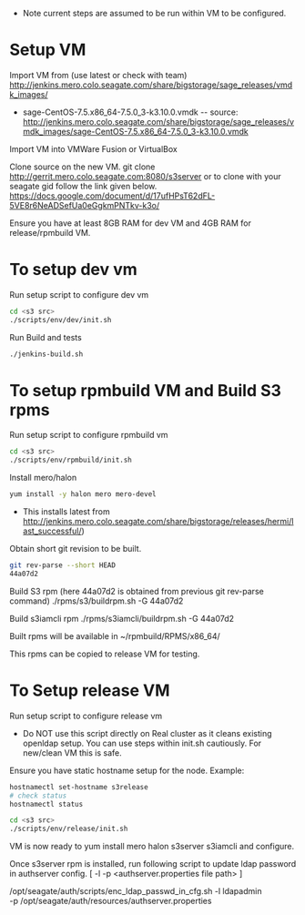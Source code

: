* Note current steps are assumed to be run within VM to be configured.

# Setup VM
Import VM from (use latest or check with team)
http://jenkins.mero.colo.seagate.com/share/bigstorage/sage_releases/vmdk_images/

- sage-CentOS-7.5.x86_64-7.5.0_3-k3.10.0.vmdk
-- source:
http://jenkins.mero.colo.seagate.com/share/bigstorage/sage_releases/vmdk_images/sage-CentOS-7.5.x86_64-7.5.0_3-k3.10.0.vmdk

Import VM into VMWare Fusion or VirtualBox

Clone source on the new VM.
  git clone http://gerrit.mero.colo.seagate.com:8080/s3server
or to clone with your seagate gid follow the link given below.
https://docs.google.com/document/d/17ufHPsT62dFL-5VE8r6NeADSefUa0eGgkmPNTkv-k3o/

Ensure you have at least 8GB RAM for dev VM and 4GB RAM for release/rpmbuild VM.

# To setup dev vm
Run setup script to configure dev vm
```sh
cd <s3 src>
./scripts/env/dev/init.sh
```

Run Build and tests
```sh
./jenkins-build.sh
```

# To setup rpmbuild VM and Build S3 rpms
Run setup script to configure rpmbuild vm
```sh
cd <s3 src>
./scripts/env/rpmbuild/init.sh
```

Install mero/halon
```sh
yum install -y halon mero mero-devel
```
* This installs latest from http://jenkins.mero.colo.seagate.com/share/bigstorage/releases/hermi/last_successful/)

Obtain short git revision to be built.
```sh
git rev-parse --short HEAD
44a07d2
```

Build S3 rpm (here 44a07d2 is obtained from previous git rev-parse command)
./rpms/s3/buildrpm.sh -G 44a07d2

Build s3iamcli rpm
./rpms/s3iamcli/buildrpm.sh -G 44a07d2

Built rpms will be available in ~/rpmbuild/RPMS/x86_64/

This rpms can be copied to release VM for testing.

# To Setup release VM
Run setup script to configure release vm

* Do NOT use this script directly on Real cluster as it cleans existing openldap
setup. You can use steps within init.sh cautiously.
For new/clean VM this is safe.

Ensure you have static hostname setup for the node. Example:
```sh
hostnamectl set-hostname s3release
# check status
hostnamectl status
```

```sh
cd <s3 src>
./scripts/env/release/init.sh
```
VM is now ready to yum install mero halon s3server s3iamcli and configure.

Once s3server rpm is installed, run following script to update ldap password
in authserver config. [ -l <ldap passwd> -p <authserver.properties file path> ]

/opt/seagate/auth/scripts/enc_ldap_passwd_in_cfg.sh -l ldapadmin \
    -p /opt/seagate/auth/resources/authserver.properties
